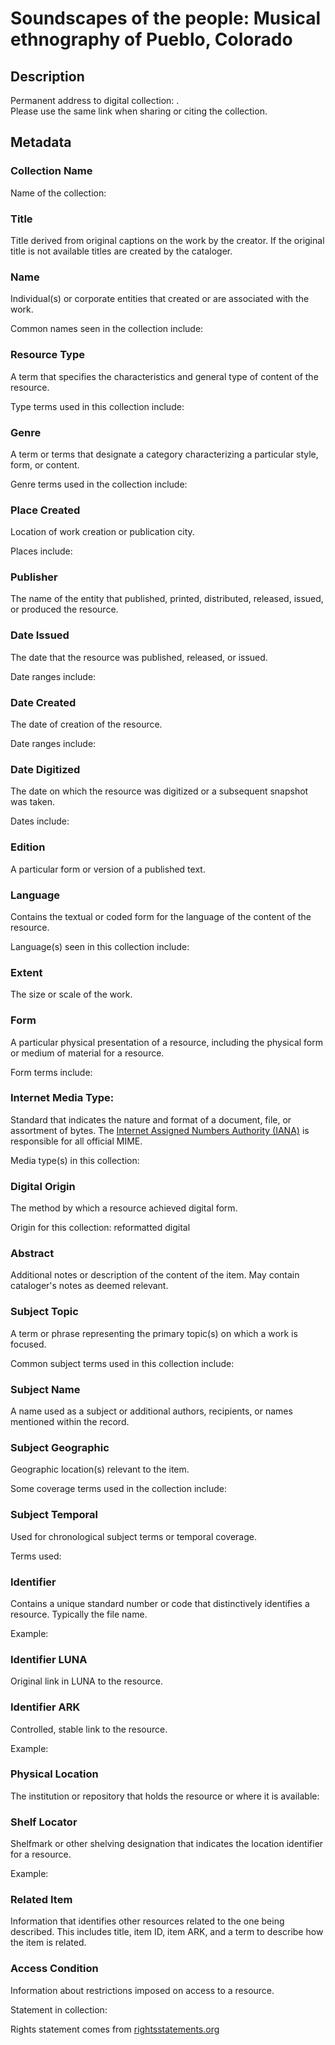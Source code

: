 # Soundscapes of the people: Musical ethnography of Pueblo, Colorado
## Description

Permanent address to digital collection: []().<br /> 
Please use the same link when sharing or citing the collection.
## Metadata
### Collection Name
Name of the collection:
### Title
Title derived from original captions on the work by the creator. If the original title is not available titles are created by the cataloger.

### Name
Individual(s) or corporate entities that created or are associated with the work. 

Common names seen in the collection include: 

### Resource Type
A term that specifies the characteristics and general type of content of the resource. 

Type terms used in this collection include: 

### Genre
A term or terms that designate a category characterizing a particular style, form, or content. 

Genre terms used in the collection include:

### Place Created
Location of work creation or publication city. 

Places include:

### Publisher
The name of the entity that published, printed, distributed, released, issued, or produced the resource.

### Date Issued
The date that the resource was published, released, or issued. 

Date ranges include:

### Date Created
The date of creation of the resource. 

Date ranges include:

### Date Digitized
The date on which the resource was digitized or a subsequent snapshot was taken. 

Dates include:

### Edition
A particular form or version of a published text.

### Language
Contains the textual or coded form for the language of the content of the resource. 

Language(s) seen in this collection include:

### Extent
The size or scale of the work.

### Form
A particular physical presentation of a resource, including the physical form or medium of material for a resource. 

Form terms include:

### Internet Media Type: 
Standard that indicates the nature and format of a document, file, or assortment of bytes. The [Internet Assigned Numbers Authority (IANA)](https://www.iana.org/assignments/media-types/media-types.xhtml) is responsible for all official MIME. 

Media type(s) in this collection:

### Digital Origin
The method by which a resource achieved digital form.

 Origin for this collection: reformatted digital

### Abstract
Additional notes or description of the content of the item. May contain cataloger's notes as deemed relevant.

### Subject Topic
A term or phrase representing the primary topic(s) on which a work is focused. 

Common subject terms used in this collection include:

### Subject Name
A name used as a subject or additional authors, recipients, or names mentioned within the record.

### Subject Geographic
Geographic location(s) relevant to the item. 

Some coverage terms used in the collection include: 

### Subject Temporal
Used for chronological subject terms or temporal coverage. 

Terms used: 


### Identifier
Contains a unique standard number or code that distinctively identifies a resource. Typically the file name. 

Example:
### Identifier LUNA	
Original link in LUNA to the resource. 
### Identifier ARK
Controlled, stable link to the resource. 

Example:

### Physical Location
The institution or repository that holds the resource or where it is available:

### Shelf Locator
Shelfmark or other shelving designation that indicates the location identifier for a resource. 

Example: 

### Related Item
Information that identifies other resources related to the one being described. This includes title, item ID, item ARK, and a term to describe how the item is related.

### Access Condition
Information about restrictions imposed on access to a resource.

Statement in collection:

Rights statement comes from [rightsstatements.org](https://rightsstatements.org/page/1.0/?language=en)

